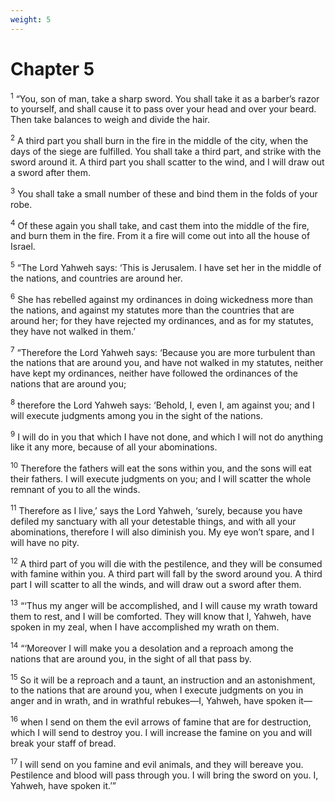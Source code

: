 ```yaml
---
weight: 5
---
```


# Chapter 5

<sup>1</sup> “You, son of man, take a sharp sword. You shall take it as a barber’s razor to yourself, and shall cause it to pass over your head and over your beard. Then take balances to weigh and divide the hair. 

<sup>2</sup> A third part you shall burn in the fire in the middle of the city, when the days of the siege are fulfilled. You shall take a third part, and strike with the sword around it. A third part you shall scatter to the wind, and I will draw out a sword after them. 

<sup>3</sup> You shall take a small number of these and bind them in the folds of your robe. 

<sup>4</sup> Of these again you shall take, and cast them into the middle of the fire, and burn them in the fire. From it a fire will come out into all the house of Israel. 

<sup>5</sup> “The Lord Yahweh says: ‘This is Jerusalem. I have set her in the middle of the nations, and countries are around her. 

<sup>6</sup> She has rebelled against my ordinances in doing wickedness more than the nations, and against my statutes more than the countries that are around her; for they have rejected my ordinances, and as for my statutes, they have not walked in them.’ 

<sup>7</sup> “Therefore the Lord Yahweh says: ‘Because you are more turbulent than the nations that are around you, and have not walked in my statutes, neither have kept my ordinances, neither have followed the ordinances of the nations that are around you; 

<sup>8</sup> therefore the Lord Yahweh says: ‘Behold, I, even I, am against you; and I will execute judgments among you in the sight of the nations. 

<sup>9</sup> I will do in you that which I have not done, and which I will not do anything like it any more, because of all your abominations. 

<sup>10</sup> Therefore the fathers will eat the sons within you, and the sons will eat their fathers. I will execute judgments on you; and I will scatter the whole remnant of you to all the winds. 

<sup>11</sup> Therefore as I live,’ says the Lord Yahweh, ‘surely, because you have defiled my sanctuary with all your detestable things, and with all your abominations, therefore I will also diminish you. My eye won’t spare, and I will have no pity. 

<sup>12</sup> A third part of you will die with the pestilence, and they will be consumed with famine within you. A third part will fall by the sword around you. A third part I will scatter to all the winds, and will draw out a sword after them. 

<sup>13</sup> “‘Thus my anger will be accomplished, and I will cause my wrath toward them to rest, and I will be comforted. They will know that I, Yahweh, have spoken in my zeal, when I have accomplished my wrath on them. 

<sup>14</sup> “‘Moreover I will make you a desolation and a reproach among the nations that are around you, in the sight of all that pass by. 

<sup>15</sup> So it will be a reproach and a taunt, an instruction and an astonishment, to the nations that are around you, when I execute judgments on you in anger and in wrath, and in wrathful rebukes—I, Yahweh, have spoken it— 

<sup>16</sup> when I send on them the evil arrows of famine that are for destruction, which I will send to destroy you. I will increase the famine on you and will break your staff of bread. 

<sup>17</sup> I will send on you famine and evil animals, and they will bereave you. Pestilence and blood will pass through you. I will bring the sword on you. I, Yahweh, have spoken it.’” 


